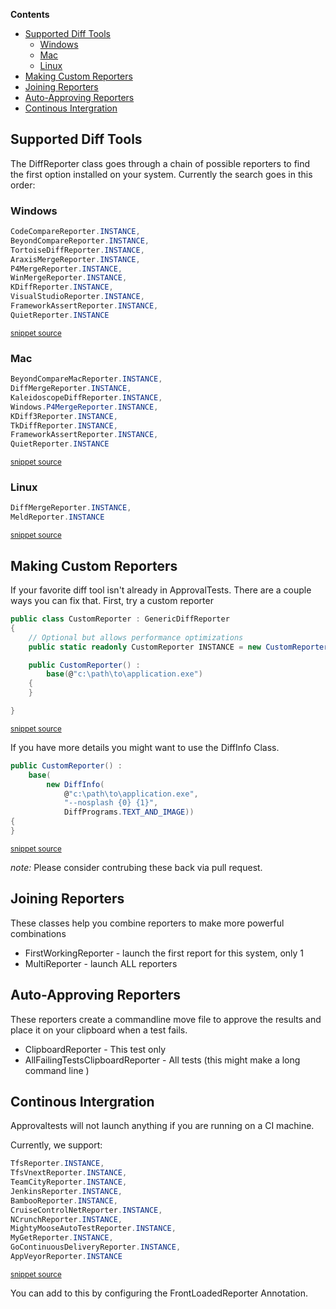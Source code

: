 <!--
GENERATED FILE - DO NOT EDIT
This file was generated by [MarkdownSnippets](https://github.com/SimonCropp/MarkdownSnippets).
Source File: /ApprovalTests/docs/mdsource/Reporters.source.md
To change this file edit the source file and then run MarkdownSnippets.
-->
<!-- START doctoc generated TOC please keep comment here to allow auto update -->
<!-- DON'T EDIT THIS SECTION, INSTEAD RE-RUN doctoc TO UPDATE -->
**Contents**

- [Supported Diff Tools](#supported-diff-tools)
  - [Windows](#windows)
  - [Mac](#mac)
  - [Linux](#linux)
- [Making Custom Reporters](#making-custom-reporters)
- [Joining Reporters](#joining-reporters)
- [Auto-Approving Reporters](#auto-approving-reporters)
- [Continous Intergration](#continous-intergration)

<!-- END doctoc generated TOC please keep comment here to allow auto update -->

## Supported Diff Tools
The DiffReporter class goes through a chain of possible reporters to find the first option installed on your system. Currently the search goes in this order:


### Windows

<!-- snippet: windows_diff_reporters -->
```cs
CodeCompareReporter.INSTANCE,
BeyondCompareReporter.INSTANCE,
TortoiseDiffReporter.INSTANCE,
AraxisMergeReporter.INSTANCE,
P4MergeReporter.INSTANCE,
WinMergeReporter.INSTANCE,
KDiffReporter.INSTANCE,
VisualStudioReporter.INSTANCE,
FrameworkAssertReporter.INSTANCE,
QuietReporter.INSTANCE
```
<sup>[snippet source](/ApprovalTests/Reporters/Windows/WindowsDiffReporter.cs#L12-L23)</sup>
<!-- endsnippet -->

### Mac

<!-- snippet: mac_diff_reporters -->
```cs
BeyondCompareMacReporter.INSTANCE,
DiffMergeReporter.INSTANCE, 
KaleidoscopeDiffReporter.INSTANCE,
Windows.P4MergeReporter.INSTANCE, 
KDiff3Reporter.INSTANCE,
TkDiffReporter.INSTANCE, 
FrameworkAssertReporter.INSTANCE,
QuietReporter.INSTANCE
```
<sup>[snippet source](/ApprovalTests/Reporters/Mac/MacDiffReporter.cs#L12-L21)</sup>
<!-- endsnippet -->

### Linux

<!-- snippet: linux_diff_reporters -->
```cs
DiffMergeReporter.INSTANCE,
MeldReporter.INSTANCE
```
<sup>[snippet source](/ApprovalTests/Reporters/Linux/LinuxDiffReporter.cs#L9-L12)</sup>
<!-- endsnippet -->


## Making Custom Reporters

If your favorite diff tool isn't already in ApprovalTests. There are a couple ways you can fix that. First, try a custom reporter

<!-- snippet: custom_reporter -->
```cs
public class CustomReporter : GenericDiffReporter
{
    // Optional but allows performance optimizations
    public static readonly CustomReporter INSTANCE = new CustomReporter();

    public CustomReporter() :
        base(@"c:\path\to\application.exe")
    {
    }

}
```
<sup>[snippet source](/ApprovalTests.Tests/Reporters/Samples.cs#L5-L18)</sup>
<!-- endsnippet -->

If you have more details you might want to use the DiffInfo Class.

<!-- snippet: custom_reporter_diff_info -->
```cs
public CustomReporter() :
    base(
        new DiffInfo(
            @"c:\path\to\application.exe",
            "--nosplash {0} {1}",
            DiffPrograms.TEXT_AND_IMAGE))
{
}
```
<sup>[snippet source](/ApprovalTests.Tests/Reporters/Samples.cs#L27-L36)</sup>
<!-- endsnippet -->

*note:* Please consider contrubing these back via pull request.

## Joining Reporters

These classes help you combine reporters to make more powerful combinations

* FirstWorkingReporter - launch the first report for this system, only 1 
* MultiReporter - launch ALL reporters 

## Auto-Approving Reporters

These reporters create a commandline move file to approve the results and place it on your clipboard when a test fails.

* ClipboardReporter - This test only
* AllFailingTestsClipboardReporter - All tests (this might make a long command line )


## Continous Intergration

Approvaltests will not launch anything if you are running on a CI machine.   

Currently, we support:

<!-- snippet: continuous_integration -->
```cs
TfsReporter.INSTANCE,
TfsVnextReporter.INSTANCE,
TeamCityReporter.INSTANCE,
JenkinsReporter.INSTANCE,
BambooReporter.INSTANCE,
CruiseControlNetReporter.INSTANCE,
NCrunchReporter.INSTANCE,
MightyMooseAutoTestReporter.INSTANCE,
MyGetReporter.INSTANCE,
GoContinuousDeliveryReporter.INSTANCE,
AppVeyorReporter.INSTANCE
```
<sup>[snippet source](/ApprovalTests/Reporters/DefaultFrontLoaderReporter.cs#L11-L23)</sup>
<!-- endsnippet -->

You can add to this by configuring the FrontLoadedReporter Annotation.
